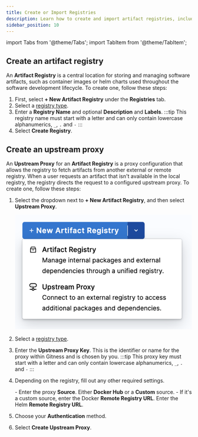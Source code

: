 ```yaml
---
title: Create or Import Registries
description: Learn how to create and import artifact registries, including upstream proxies. 
sidebar_position: 10
---
```


import Tabs from '@theme/Tabs';
import TabItem from '@theme/TabItem';

## Create an artifact registry

An **Artifact Registry** is a central location for storing and managing software artifacts, such as container images or helm charts used throughout the software development lifecycle. To create one, follow these steps:

1. First, select **+ New Artifact Registry** under the **Registries** tab. 
1. Select a [registry type](/docs/artifact-registry/whats-supported#supported-registry-types). 
1. Enter a **Registry Name** and optional **Description** and **Labels**.
    :::tip
    This registry name must start with a letter and can only contain lowercase alphanumerics, `_`, `.` and `-`
    :::
1. Select **Create Registry**.

## Create an upstream proxy

An **Upstream Proxy** for an **Artifact Registry** is a proxy configuration that allows the registry to fetch artifacts from another external or remote registry. When a user requests an artifact that isn't available in the local registry, the registry directs the request to a configured upstream proxy. To create one, follow these steps: 

1. Select the dropdown next to **+ New Artifact Registry**, and then select **Upstream Proxy**.

    ![](./static/create-proxy.png)

1. Select a [registry type](/docs/artifact-registry/whats-supported#supported-registry-types).
1. Enter the **Upstream Proxy Key**. This is the identifier or name for the proxy within Gitness and is chosen by you. 
   :::tip
    This proxy key must start with a letter and can only contain lowercase alphanumerics, `_`, `.` and `-`
   :::
1. Depending on the registry, fill out any other required settings.

    <Tabs>
    <TabItem value="Docker" label="Docker">
    - Enter the proxy <b>Source</b>. Either <b>Docker Hub</b> or a <b>Custom</b> source.
    - If it's a custom source, enter the Docker <b>Remote Registry URL</b>. 
    </TabItem>

    <TabItem value="Helm" label="Helm">
    Enter the Helm <b>Remote Registry URL</b>.
    </TabItem>
    </Tabs>

1. Choose your **Authentication** method.
1. Select **Create Upstream Proxy**.
